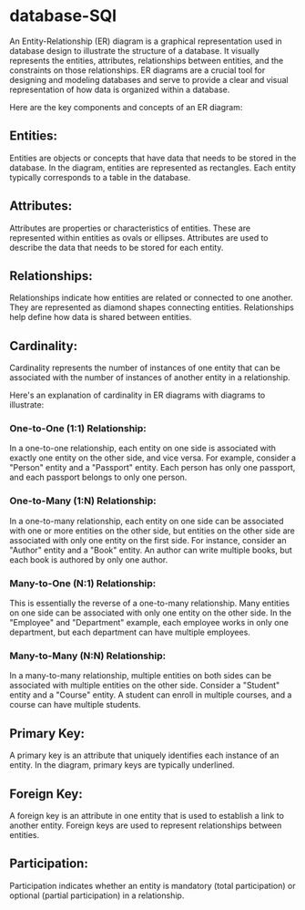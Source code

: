 # database-SQl

An Entity-Relationship (ER) diagram is a graphical representation used in database design to illustrate the structure of a database. It visually represents the entities, attributes, relationships between entities, and the constraints on those relationships. ER diagrams are a crucial tool for designing and modeling databases and serve to provide a clear and visual representation of how data is organized within a database.

Here are the key components and concepts of an ER diagram:

## Entities: 
Entities are objects or concepts that have data that needs to be stored in the database. In the diagram, entities are represented as rectangles. Each entity typically corresponds to a table in the database.

## Attributes: 
Attributes are properties or characteristics of entities. These are represented within entities as ovals or ellipses. Attributes are used to describe the data that needs to be stored for each entity.

## Relationships: 
Relationships indicate how entities are related or connected to one another. They are represented as diamond shapes connecting entities. Relationships help define how data is shared between entities.

## Cardinality: 
Cardinality represents the number of instances of one entity that can be associated with the number of instances of another entity in a relationship.

Here's an explanation of cardinality in ER diagrams with diagrams to illustrate: 

### One-to-One (1:1) Relationship:

In a one-to-one relationship, each entity on one side is associated with exactly one entity on the other side, and vice versa.
For example, consider a "Person" entity and a "Passport" entity. Each person has only one passport, and each passport belongs to only one person.

### One-to-Many (1:N) Relationship:

In a one-to-many relationship, each entity on one side can be associated with one or more entities on the other side, but entities on the other side are associated with only one entity on the first side.
For instance, consider an "Author" entity and a "Book" entity. An author can write multiple books, but each book is authored by only one author.

### Many-to-One (N:1) Relationship:

This is essentially the reverse of a one-to-many relationship. Many entities on one side can be associated with only one entity on the other side.
In the "Employee" and "Department" example, each employee works in only one department, but each department can have multiple employees.

### Many-to-Many (N:N) Relationship:

In a many-to-many relationship, multiple entities on both sides can be associated with multiple entities on the other side.
Consider a "Student" entity and a "Course" entity. A student can enroll in multiple courses, and a course can have multiple students.

## Primary Key: 
A primary key is an attribute that uniquely identifies each instance of an entity. In the diagram, primary keys are typically underlined.

## Foreign Key: 
A foreign key is an attribute in one entity that is used to establish a link to another entity. Foreign keys are used to represent relationships between entities.

## Participation: 
Participation indicates whether an entity is mandatory (total participation) or optional (partial participation) in a relationship.


